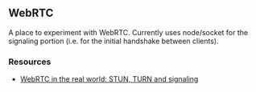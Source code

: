 ## WebRTC

A place to experiment with WebRTC. Currently uses node/socket for the signaling portion (i.e. for the initial handshake
between clients).


### Resources

- [WebRTC in the real world: STUN, TURN and signaling](http://www.html5rocks.com/en/tutorials/webrtc/infrastructure/)
